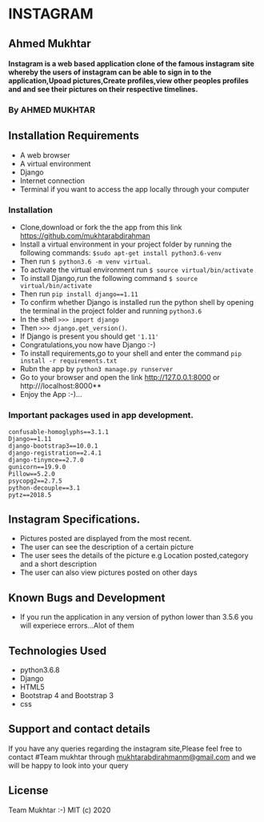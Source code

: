 # INSTAGRAM
## Ahmed Mukhtar
#### Instagram is a web based application clone of the famous instagram site whereby the users of instagram can be able to sign in to the application,Upoad pictures,Create profiles,view other peoples profiles and and see their pictures on their respective timelines.
 
### By **AHMED MUKHTAR**
## Installation Requirements
* A web browser
* A virtual environment
* Django
* Internet connection
* Terminal if you want to access the app locally through your computer

####
### Installation
* Clone,download or fork the the app from this link https://github.com/mukhtarabdirahman
* Install a virtual environment in your project folder by running the following commands: `$sudo apt-get install python3.6-venv`
* Then run  `$ python3.6 -m venv virtual`.
* To activate the virtual environment run `$ source virtual/bin/activate`
* To install Django,run the following command `$ source virtual/bin/activate`
* Then run `pip install django==1.11`
* To confirm whether Django is installed run the python shell by opening the terminal in the project folder and running `python3.6`
* In the shell `>>> import django`
* Then `>>> django.get_version()`.
* If Django is present you should get `'1.11'`
* Congratulations,you now have Django :-)
* To install requirements,go to your shell and enter the command
 `pip install -r requirements.txt`
* Rubn the app by `python3 manage.py runserver`
* Go to your browser and open the link http://127.0.0.1:8000 or http:///localhost:8000**
* Enjoy the App :-)...

### Important packages used in app development.

```
confusable-homoglyphs==3.1.1
Django==1.11
django-bootstrap3==10.0.1
django-registration==2.4.1
django-tinymce==2.7.0
gunicorn==19.9.0
Pillow==5.2.0
psycopg2==2.7.5
python-decouple==3.1
pytz==2018.5
```

## Instagram Specifications.

+ Pictures posted are displayed from the most recent.
+ The user can see the description of a certain picture
+ The user sees the details of the picture e.g Location posted,category and a short description
+ The user can also view pictures posted on other days

## Known Bugs and Development
* If you run the application in any version of python lower than 3.5.6 you will experiece errors...Alot of them
## Technologies Used
* python3.6.8
* Django
* HTML5
* Bootstrap 4 and Bootstrap 3
* css


## Support and contact details
If you have any queries regarding the instagram site,Please feel free to contact #Team mukhtar through mukhtarabdirahmanm@gmail.com and we will be happy to look into your query

## License
Team Mukhtar :-)
MIT (c) 2020

